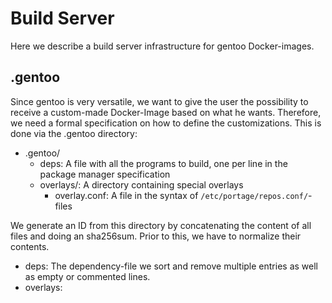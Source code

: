Build Server
============

Here we describe a build server infrastructure for gentoo Docker-images.

.gentoo
--------

Since gentoo is very versatile, we want to give the user the possibility
to receive a custom-made Docker-Image based on what he wants.
Therefore, we need a formal specification on how to define the customizations.
This is done via the .gentoo directory:

* .gentoo/
	* deps: A file with all the programs to build, one per line in the 
		package manager specification
	* overlays/: A directory containing special overlays
		* overlay.conf: A file in the syntax of `/etc/portage/repos.conf/`-files

We generate an ID from this directory by concatenating the content of all files
and doing an sha256sum. Prior to this, we have to normalize their contents.

* deps: The dependency-file we sort and remove multiple entries as well as empty or commented lines.
* overlays: 
